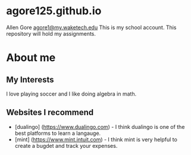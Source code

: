 # agore125.github.io
Allen Gore agore1@my.waketech.edu
This is my school account.
This repository will hold my assignments.
# About me
## My Interests
I love playing soccer and I like doing algebra in math.
## Websites I recommend
- [dualingo] (https://www.dualingo.com) - I think dualingo is one of the best platforms to learn a langauge.
- [mint] (https://www.mint.intuit.com) - I think mint is very helpful to create a bugdet and track your expenses.